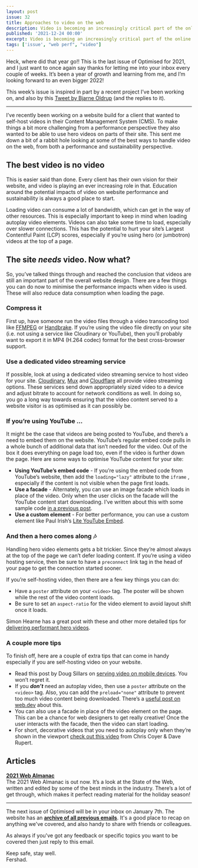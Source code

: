 ```yaml
---
layout: post
issue: 32
title: Approaches to video on the web
description: Video is becoming an increasingly critical part of the online experience. So how can you include video on a web page without hurting Core Web Vitals, performance or digital sustainability?
published: '2021-12-24 00:00'
excerpt: Video is becoming an increasingly critical part of the online experience. So how can you include video on a web page without hurting Core Web Vitals, performance or digital sustainability?
tags: ['issue', "web perf", "video"]
---
```


<!-- # Approaches to video on the web -->

Heck, where did that year go!! This is the last issue of Optimised for 2021, and I just want to once again say thanks for letting me into your inbox every couple of weeks. It’s been a year of growth and learning from me, and I’m looking forward to an even bigger 2022!

This week’s issue is inspired in part by a recent project I’ve been working on, and also by this [Tweet by Bjarne Oldrup](https://twitter.com/BjarneOldrup/status/1471043738227122178) (and the replies to it).

***

I’ve recently been working on a website build for a client that wanted to self-host videos in their Content Management System (CMS). To make things a bit more challenging from a performance perspective they also wanted to be able to use hero videos on parts of their site. This sent me down a bit of a rabbit hole looking at some of the best ways to handle video on the web, from both a performance and sustainability perspective.

## The best video is no video

This is easier said than done. Every client has their own vision for their website, and video is playing an ever increasing role in that. Education around the potential impacts of video on website performance and sustainability is always a good place to start. 

Loading video can consume a lot of bandwidth, which can get in the way of other resources. This is especially important to keep in mind when loading autoplay video elements. Videos can also take some time to load, especially over slower connections. This has the potential to hurt your site’s Largest Contentful Paint (LCP) scores, especially if you’re using hero (or jumbotron) videos at the top of a page.

## The site *needs* video. Now what?

So, you’ve talked things through and reached the conclusion that videos are still an important part of the overall website design. There are a few things you can do now to minimise the performance impacts when video is used. These will also reduce data consumption when loading the  page.

### Compress it

First up, have someone run the video files through a video transcoding tool like [FFMPEG](https://ffmpeg.org/) or [Handbrake](https://handbrake.fr/). If you’re using the video file directly on your site (i.e. not using a service like Cloudinary or YouTube), then you’ll probably want to export it in MP4 (H.264 codec) format for the best cross-browser support.

### Use a dedicated video streaming service

If possible, look at using a dedicated video streaming service to host video for your site. [Cloudinary](https://cloudinary.com/invites/lpov9zyyucivvxsnalc5/dyg8fkjzrzhfeiqce9nl), [Mux](https://mux.com/) and [Cloudflare](https://developers.cloudflare.com/stream/) all provide video streaming options. These services send down appropriately sized video to a device and adjust bitrate to account for network conditions as well. In doing so, you go a long way towards ensuring that the video content served to a website visitor is as optimised as it can possibly be.

### If you’re using YouTube ...

It might be the case that videos are being posted to YouTube, and there’s a need to embed them on the website. YouTube’s regular embed code pulls in a whole bunch of additional data that isn’t needed for the video. Out of the box it does everything on page load too, even if the video is further down the page. Here are some ways to optimise YouTube content for your site:

- **Using YouTube’s embed code** - If you’re using the embed code from YouTube’s website, then add the `loading="lazy"` attribute to the `iframe` , especially if the content is not visible when the page first loads.
- **Use a facade** - Alternately, you can use an image facade which loads in place of the video. Only when the user clicks on the facade will the YouTube content start downloading. I’ve written about this with some sample code [in a previous post](https://fershad.com/writing/optimising-embedded-content#youtube).
- **Use a custom element** - For better performance, you can use a custom element like Paul Irish’s [Lite YouTube Embed](https://github.com/paulirish/lite-youtube-embed).

### And then a hero comes along 🎶

Handling hero video elements gets a bit trickier. Since they’re almost always at the top of the page we can’t defer loading content. If you’re using a video hosting service, then be sure to have a `preconnect` link tag in the head of your page to get the connection started sooner.

If you’re self-hosting video, then there are a few key things you can do:

- Have a `poster` attribute on your `<video>` tag. The poster will be shown while the rest of the video content loads.
- Be sure to set an `aspect-ratio` for the video element to avoid layout shift once it loads.

Simon Hearne has a great post with these and other more detailed tips for [delivering performant hero videos](https://simonhearne.com/2021/fast-responsive-videos/).

### A couple more tips

To finish off, here are a couple of extra tips that can come in handy especially if you are self-hosting video on your website.

- Read this post by Doug Sillars on [serving video on mobile devices](https://dougsillars.com/2020/03/03/video-playback-on-mobile-devices/). You won’t regret it.
- If you ***don’t*** need an autoplay video, then use a `poster` attribute on the `<video>` tag. Also, you can add the `preload="none"` attribute to prevent too much video content being downloaded. There’s a [useful post on web.dev](https://web.dev/fast-playback-with-preload/#video-preload-attribute) about this.
- You can also use a facade in place of the video element on the page. This can be a chance for web designers to get really creative! Once the user interacts with the facade, then the video can start loading.
- For short, decorative videos that you need to autoplay only when they’re shown in the viewport [check out this video](https://www.youtube.com/watch?v=mV4tnQkqhmI) from Chris Coyer & Dave Rupert.

## Articles

**[2021 Web Almanac](https://almanac.httparchive.org/en/2021/table-of-contents)**  
The 2021 Web Almanac is out now. It’s a look at the State of the Web, written and edited by some of the best minds in the industry. There’s a lot of get through, which makes it perfect reading material for the holiday season!

***

The next issue of Optimised will be in your inbox on January 7th. The website has an **[archive of all previous emails](https://optimised.email/)**. It's a good place to recap on anything we've covered, and also handy to share with friends or colleagues.

As always if you've got any feedback or specific topics you want to be covered then just reply to this email.

Keep safe, stay well.  
Fershad.